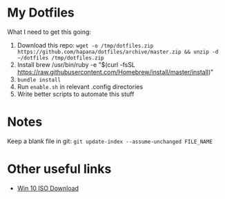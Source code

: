 # My Dotfiles

What I need to get this going:

1. Download this repo: `wget -o /tmp/dotfiles.zip https://github.com/hapana/dotfiles/archive/master.zip && unzip -d ~/dotfiles /tmp/dotfiles.zip`
1. Install brew /usr/bin/ruby -e "$(curl -fsSL https://raw.githubusercontent.com/Homebrew/install/master/install)"
1. `bundle install`
1. Run `enable.sh` in relevant .config directories
1. Write better scripts to automate this stuff

# Notes

Keep a blank file in git: `git update-index --assume-unchanged FILE_NAME`

# Other useful links

- [Win 10 ISO Download](https://www.microsoft.com/en-gb/software-download/windows10ISO)
